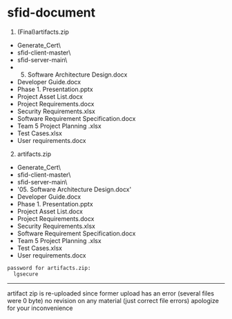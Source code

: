 # sfid-document


1. (Final)artifacts.zip
  - Generate_Cert\
  - sfid-client-master\
  - sfid-server-main\
  - 05. Software Architecture Design.docx
  - Developer Guide.docx
  - Phase 1. Presentation.pptx
  - Project Asset List.docx
  - Project Requirements.docx
  - Security Requirements.xlsx
  - Software Requirement Specification.docx
  - Team 5 Project Planning .xlsx
  - Test Cases.xlsx
  - User requirements.docx


2. artifacts.zip 
  - Generate_Cert\
  - sfid-client-master\
  - sfid-server-main\
  - '05. Software Architecture Design.docx'
  - Developer Guide.docx
  - Phase 1. Presentation.pptx
  - Project Asset List.docx
  - Project Requirements.docx
  - Security Requirements.xlsx
  - Software Requirement Specification.docx
  - Team 5 Project Planning .xlsx
  - Test Cases.xlsx
  - User requirements.docx

```
password for artifacts.zip:
  lgsecure
```  

*** 
artifact zip is re-uploaded since former upload has an error
(several files were 0 byte)
no revision on any material (just correct file errors)
apologize for your inconvenience
